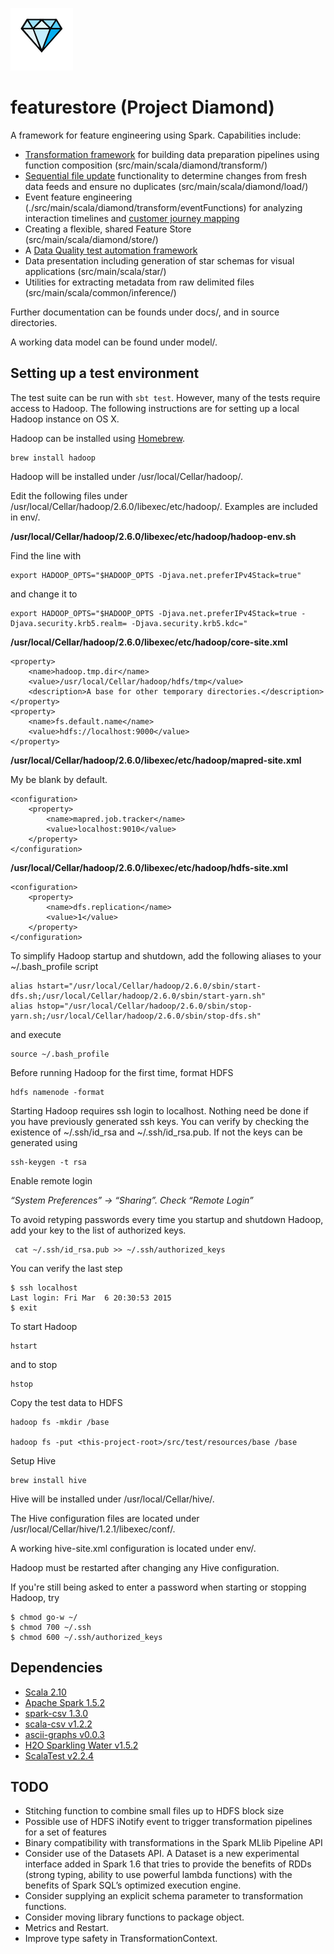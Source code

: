 ![Project Diamond](./images/diamond.png)

# featurestore (Project Diamond)

A framework for feature engineering using Spark. Capabilities include:

* [Transformation framework](./docs/transformations.md) for building data preparation pipelines using function composition (src/main/scala/diamond/transform/)
* [Sequential file update](./src/main/scala/diamond/load/README.md) functionality to determine changes from fresh data feeds and ensure no duplicates (src/main/scala/diamond/load/)
* Event feature engineering (./src/main/scala/diamond/transform/eventFunctions) for analyzing interaction timelines and [customer journey mapping](./docs/customer_journey_mapping.md)
* Creating a flexible, shared Feature Store (src/main/scala/diamond/store/)
* A [Data Quality test automation framework](./docs/dq_testing.md)
* Data presentation including generation of star schemas for visual applications (src/main/scala/star/)
* Utilities for extracting metadata from raw delimited files (src/main/scala/common/inference/)

Further documentation can be founds under docs/, and in source directories.

A working data model can be found under model/.

## Setting up a test environment

The test suite can be run with `sbt test`. However, many of the tests require access to Hadoop. The following instructions are for setting up a local Hadoop instance on OS X.

Hadoop can be installed using [Homebrew](http://brew.sh/).

    brew install hadoop

Hadoop will be installed under /usr/local/Cellar/hadoop/.

Edit the following files under /usr/local/Cellar/hadoop/2.6.0/libexec/etc/hadoop/. Examples are included in env/.

**/usr/local/Cellar/hadoop/2.6.0/libexec/etc/hadoop/hadoop-env.sh**

Find the line with

    export HADOOP_OPTS="$HADOOP_OPTS -Djava.net.preferIPv4Stack=true"

and change it to

    export HADOOP_OPTS="$HADOOP_OPTS -Djava.net.preferIPv4Stack=true -Djava.security.krb5.realm= -Djava.security.krb5.kdc="

**/usr/local/Cellar/hadoop/2.6.0/libexec/etc/hadoop/core-site.xml**

    <property>
        <name>hadoop.tmp.dir</name>
        <value>/usr/local/Cellar/hadoop/hdfs/tmp</value>
        <description>A base for other temporary directories.</description>
    </property>
    <property>
        <name>fs.default.name</name>                                     
        <value>hdfs://localhost:9000</value>                             
    </property>

**/usr/local/Cellar/hadoop/2.6.0/libexec/etc/hadoop/mapred-site.xml**

My be blank by default.

    <configuration>
        <property>
            <name>mapred.job.tracker</name>
            <value>localhost:9010</value>
        </property>
    </configuration>

**/usr/local/Cellar/hadoop/2.6.0/libexec/etc/hadoop/hdfs-site.xml**

    <configuration>
        <property>
            <name>dfs.replication</name>
            <value>1</value>
        </property>
    </configuration>

To simplify Hadoop startup and shutdown, add the following aliases to your ~/.bash_profile script

    alias hstart="/usr/local/Cellar/hadoop/2.6.0/sbin/start-dfs.sh;/usr/local/Cellar/hadoop/2.6.0/sbin/start-yarn.sh"
    alias hstop="/usr/local/Cellar/hadoop/2.6.0/sbin/stop-yarn.sh;/usr/local/Cellar/hadoop/2.6.0/sbin/stop-dfs.sh"

and execute

    source ~/.bash_profile

Before running Hadoop for the first time, format HDFS

    hdfs namenode -format

Starting Hadoop requires ssh login to localhost. Nothing need be done if you have previously generated ssh keys. You can verify by checking the existence of ~/.ssh/id_rsa and ~/.ssh/id_rsa.pub. If not the keys can be generated using

    ssh-keygen -t rsa

Enable remote login

_“System Preferences” -> “Sharing”. Check “Remote Login”_

To avoid retyping passwords every time you startup and shutdown Hadoop, add your key to the list of authorized keys.

     cat ~/.ssh/id_rsa.pub >> ~/.ssh/authorized_keys

You can verify the last step

    $ ssh localhost
    Last login: Fri Mar  6 20:30:53 2015
    $ exit

To start Hadoop

    hstart

and to stop

    hstop

Copy the test data to HDFS

    hadoop fs -mkdir /base
    
    hadoop fs -put <this-project-root>/src/test/resources/base /base

Setup Hive

    brew install hive

Hive will be installed under /usr/local/Cellar/hive/.

The Hive configuration files are located under /usr/local/Cellar/hive/1.2.1/libexec/conf/.

A working hive-site.xml configuration is located under env/.

Hadoop must be restarted after changing any Hive configuration.

If you're still being asked to enter a password when starting or stopping Hadoop, try

    $ chmod go-w ~/
    $ chmod 700 ~/.ssh
    $ chmod 600 ~/.ssh/authorized_keys

## Dependencies

* [Scala 2.10](http://www.scala-lang.org/)
* [Apache Spark 1.5.2](http://spark.apache.org/docs/1.5.2/)
* [spark-csv 1.3.0](https://github.com/databricks/spark-csv)
* [scala-csv v1.2.2](https://github.com/tototoshi/scala-csv)
* [ascii-graphs v0.0.3](https://github.com/mdr/ascii-graphs)
* [H2O Sparkling Water v1.5.2](https://github.com/h2oai/sparkling-water)
* [ScalaTest v2.2.4](http://www.scalatest.org/)

## TODO

* Stitching function to combine small files up to HDFS block size
* Possible use of HDFS iNotify event to trigger transformation pipelines for a set of features
* Binary compatibility with transformations in the Spark MLlib Pipeline API
* Consider use of the Datasets API. A Dataset is a new experimental interface added in Spark 1.6 that tries to provide the benefits of RDDs (strong typing, ability to use powerful lambda functions) with the benefits of Spark SQL’s optimized execution engine.
* Consider supplying an explicit schema parameter to transformation functions.
* Consider moving library functions to package object.
* Metrics and Restart.
* Improve type safety in TransformationContext.